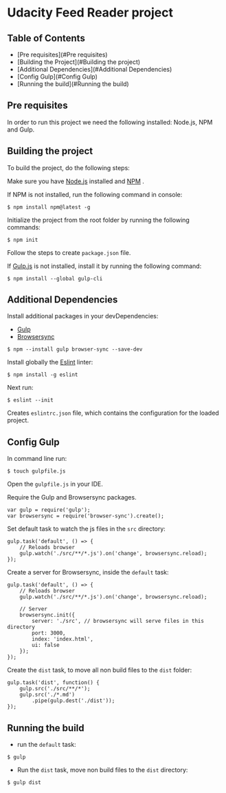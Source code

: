 # Udacity Feed Reader project


## Table of Contents
* [Pre requisites](#Pre requisites)
* [Building the Project](#Building the project)
* [Additional Dependencies](#Additional Dependencies)
* [Config Gulp](#Config Gulp)
* [Running the build](#Running the build)

## Pre requisites

In order to run this project we need the following installed: Node.js, NPM and Gulp.

## Building the project

To build the project, do the following steps:

Make sure you have [Node.js](https://nodejs.org/en/) installed and [NPM](https://www.npmjs.com/get-npm) .

If NPM is not installed, run the following command in console: 

```
$ npm install npm@latest -g
```

Initialize the project from the root folder by running the following commands:

```
$ npm init
```
Follow the steps to create `package.json` file.

If [Gulp.js](https://github.com/gulpjs/gulp/blob/v3.9.1/docs/getting-started.md) is not installed, install it by running the following command:

```
$ npm install --global gulp-cli
```
## Additional Dependencies

 Install additional packages in your devDependencies:

* [Gulp](https://www.npmjs.com/package/gulp)
* [Browsersync](https://www.npmjs.com/package/browser-sync) 

```
$ npm --install gulp browser-sync --save-dev
```


Install globally the [Eslint](https://www.npmjs.com/package/eslint) linter:


```
$ npm install -g eslint
```


Next run:

```
$ eslint --init
```

Creates `eslintrc.json` file, which contains the configuration for the loaded project.

## Config Gulp

In command line run:

```
$ touch gulpfile.js
```

Open the `gulpfile.js` in your IDE.

Require the Gulp and Browsersync packages.

```
var gulp = require('gulp');
var browsersync = require('browser-sync').create();
```

Set default task to watch the js files in the `src` directory:

```
gulp.task('default', () => {
	// Reloads browser
	gulp.watch('./src/**/*.js').on('change', browsersync.reload);
});
```

Create a server for Browsersync, inside the `default` task:

```
gulp.task('default', () => {
	// Reloads browser
	gulp.watch('./src/**/*.js').on('change', browsersync.reload);

	// Server
	browsersync.init({
		server: './src', // browsersync will serve files in this directory
		port: 3000,
		index: 'index.html',
		ui: false
	});
});
```

Create the `dist` task, to move all non build files to the `dist` folder:

```
gulp.task('dist', function() {
	gulp.src('./src/**/*');
	gulp.src('./*.md')
		.pipe(gulp.dest('./dist'));
});
```

## Running the build

* run the `default` task:

```
$ gulp
```

* Run the `dist` task, move non build files to the `dist` directory:

```
$ gulp dist
```
